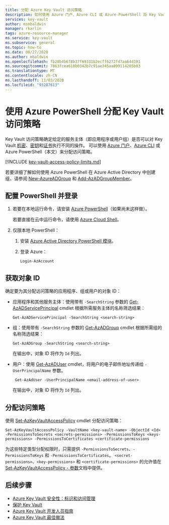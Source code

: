 ```yaml
---
title: 分配 Azure Key Vault 访问策略
description: 如何使用 Azure 门户、Azure CLI 或 Azure PowerShell 将 Key Vault 访问策略分配到服务主体或应用程序标识。
services: key-vault
author: msmbaldwin
manager: rkarlin
tags: azure-resource-manager
ms.service: key-vault
ms.subservice: general
ms.topic: how-to
ms.date: 08/27/2020
ms.author: mbaldwin
ms.openlocfilehash: fb28b4b678b37f69331b2ecff6272fd7aa64d191
ms.sourcegitcommit: 7863fcea618b0342b7c91ae345aa099114205b03
ms.translationtype: MT
ms.contentlocale: zh-CN
ms.lasthandoff: 11/03/2020
ms.locfileid: "93287613"
---
```

# <a name="assign-a-key-vault-access-policy-using-azure-powershell"></a>使用 Azure PowerShell 分配 Key Vault 访问策略

Key Vault 访问策略确定给定的服务主体（即应用程序或用户组）是否可以对 Key Vault [机密](../secrets/index.yml)、[密钥](../keys/index.yml)和[证书](../certificates/index.yml)执行不同的操作。 可以使用 [Azure 门户](assign-access-policy-portal.md)、[Azure CLI](assign-access-policy-cli.md) 或 Azure PowerShell（本文）来分配访问策略。

[!INCLUDE [key-vault-access-policy-limits.md](../../../includes/key-vault-access-policy-limits.md)]

若要详细了解如何使用 Azure PowerShell 在 Azure Active Directory 中创建组，请参阅 [New-AzureADGroup](/powershell/module/azuread/new-azureadgroup) 和 [Add-AzADGroupMember](/powershell/module/az.resources/add-azadgroupmember)。

## <a name="configure-powershell-and-sign-in"></a>配置 PowerShell 并登录

1. 若要在本地运行命令，请安装 [Azure PowerShell](/powershell/azure/)（如果尚未这样做）。

    若要直接在云中运行命令，请使用 [Azure Cloud Shell](../../cloud-shell/overview.md)。

1. 仅限本地 PowerShell：

    1. 安装 [Azure Active Directory PowerShell 模块](https://www.powershellgallery.com/packages/AzureAD)。

    1. 登录 Azure：

        ```azurepowershell-interactive
        Login-AzAccount
        ```
    
## <a name="acquire-the-object-id"></a>获取对象 ID

确定要为其分配访问策略的应用程序、组或用户的对象 ID：

- 应用程序和其他服务主体：使用带有 `-SearchString` 参数的 [Get-AzADServicePrincipal](/powershell/module/az.resources/get-azadserviceprincipal) cmdlet 根据所需服务主体的名称筛选结果：

    ```azurepowershell-interactive
    Get-AzADServicePrincipal -SearchString <search-string>
    ```

- 组：使用带有 `-SearchString` 参数的 [Get-AzADGroup](/powershell/module/az.resources/get-azadgroup?view=azps-2.7.0) cmdlet 根据所需组的名称筛选结果：

    ```azurepowershell-interactive
    Get-AzADGroup -SearchString <search-string>
    ```
    
    在输出中，对象 ID 将作为 `Id` 列出。

- 用户：使用 [Get-AzADUser](/powershell/module/az.resources/get-azaduser) cmdlet，将用户的电子邮件地址传递给 `-UserPrincipalName` 参数。

    ```azurepowershell-interactive
     Get-AzAdUser -UserPrincipalName <email-address-of-user>
    ```

    在输出中，对象 ID 将作为 `Id` 列出。

## <a name="assign-the-access-policy"></a>分配访问策略

使用 [Set-AzKeyVaultAccessPolicy](/powershell/module/az.keyvault/set-azkeyvaultaccesspolicy) cmdlet 分配访问策略：

```azurepowershell-interactive
Set-AzKeyVaultAccessPolicy -VaultName <key-vault-name> -ObjectId <Id> -PermissionsToSecrets <secrets-permissions> -PermissionsToKeys <keys-permissions> -PermissionsToCertificates <certificate-permissions    
```

为这些特定类型分配权限时，只需提供 `-PermissionsToSecrets`、`-PermissionsToKeys` 和 `-PermissionsToCertificates`。 `<secret-permissions>`、`<key-permissions>` 和 `<certificate-permissions>` 的允许值在 [Set-AzKeyVaultAccessPolicy - 参数](/powershell/module/az.keyvault/set-azkeyvaultaccesspolicy#parameters)文档中提供。

## <a name="next-steps"></a>后续步骤

- [Azure Key Vault 安全性：标识和访问管理](overview-security.md#identity-and-access-management)
- [保护 Key Vault](secure-your-key-vault.md)
- [Azure Key Vault 开发人员指南](developers-guide.md)
- [Azure Key Vault 最佳做法](best-practices.md)